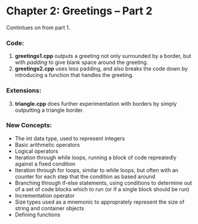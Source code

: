 # Chapter 2: Greetings – Part 2

Contintues on from part 1.

### Code:
1) **greetings1.cpp** outputs a greeting not only surrounded by a border, but with _padding_ to give blank space around the greeting.
2) **greetings2.cpp** uses less padding, and also breaks the code down by introducing a function that handles the greeting.

### Extensions:
3) **triangle.cpp** does further experimentation with borders by simply outputting a triangle border.

### New Concepts:
* The int data type, used to represent integers
* Basic arithmetic operators
* Logical operators
* Iteration through while loops, running a block of code repreatedly against a fixed condition
* Iteration through for loops, similar to while loops, but often with an counter for each step that the condition as based around
* Branching through if-else statements, using conditions to determine out of a set of code blocks which to run (or if a single block should be run)
* Incrementation operator
* Size types used as a mnemonic to approprately represent the size of string and container objects
* Defining functions
